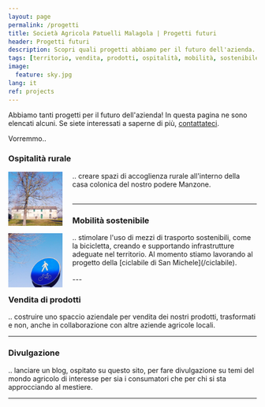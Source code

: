 ```yaml
---
layout: page
permalink: /progetti
title: Società Agricola Patuelli Malagola | Progetti futuri
header: Progetti futuri
description: Scopri quali progetti abbiamo per il futuro dell'azienda.
tags: [territorio, vendita, prodotti, ospitalità, mobilità, sostenibile, sostenibilità, bicicletta, divulgazione, blog, azienda, agricola, Ravenna, Emilia-Romagna]
image:
  feature: sky.jpg
lang: it
ref: projects
---
```


Abbiamo tanti progetti per il futuro dell'azienda! In questa pagina ne sono elencati alcuni. Se siete interessati a saperne di più, [contattateci](/contatti).  

Vorremmo..

### Ospitalità rurale    
<img src="/images/casacolonica.jpg" style="width:110px;height:110px;margin:0px 20px 0px 0px" align="left"> 
.. creare spazi di accoglienza rurale all'interno della casa colonica del nostro podere Manzone.  
<br/><br/>  

---

### Mobilità sostenibile     
<img src="/images/segnaleciclabile.jpg" style="width:110px;height:110px;margin:0px 20px 0px 0px" align="left"> 
.. stimolare l'uso di mezzi di trasporto sostenibili, come la bicicletta, creando e supportando infrastrutture adeguate nel territorio. Al momento stiamo lavorando al progetto della [ciclabile di San Michele](/ciclabile).
<br/><br/> 
---

### Vendita di prodotti    

.. costruire uno spaccio aziendale per vendita dei nostri prodotti, trasformati e non, anche in collaborazione con altre aziende agricole locali.   

---

### Divulgazione   

.. lanciare un blog, ospitato su questo sito, per fare divulgazione su temi del mondo agricolo di interesse per sia i consumatori che per chi si sta approcciando al mestiere.

---
